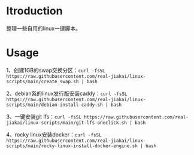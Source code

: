# Itroduction

整理一些自用的linux一键脚本。

# Usage

1、创建1GB的swap交换分区：`curl -fsSL https://raw.githubusercontent.com/real-jiakai/linux-scripts/main/create_swap.sh | bash`

2、debian系的linux发行版安装caddy：`curl -fsSL https://raw.githubusercontent.com/real-jiakai/linux-scripts/main/debian-install-caddy.sh | bash`

3、一键安装git lfs：`curl -fsSL https://raw.githubusercontent.com/real-jiakai/linux-scripts/main/git-lfs-oneclick.sh | bash`

4、rocky linux安装docker：`curl -fsSL https://raw.githubusercontent.com/real-jiakai/linux-scripts/main/rocky-linux-install-docker-engine.sh | bash`
